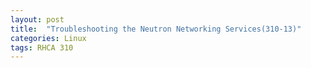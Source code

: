 ```yaml
---
layout: post
title:  "Troubleshooting the Neutron Networking Services(310-13)"
categories: Linux
tags: RHCA 310
---
```

